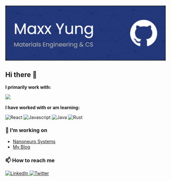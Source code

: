 ![Header](./profile-header.png)

## Hi there 👋

**I primarily work with:**

<img src="https://img.shields.io/badge/python-3670A0?style=for-the-badge&logo=python&logoColor=ffdd54"/>

**I have worked with or am learning:**

<div display="flex">
  <img src="https://img.shields.io/badge/react-%2320232a.svg?style=for-the-badge&logo=react&logoColor=%2361DAFB" alt="React"/>
  <img src="https://img.shields.io/badge/javascript-%23323330.svg?style=for-the-badge&logo=javascript&logoColor=%23F7DF1E" alt="Javascript"/>
  <img src="https://img.shields.io/badge/java-%23ED8B00.svg?style=for-the-badge&logo=openjdk&logoColor=white" alt="Java"/>
  <img src="https://img.shields.io/badge/Rust-000000?style=for-the-badge&logo=rust&logoColor=white" alt="Rust"/>
</div>

### 🔭 I’m working on

- [Nanoneuro Systems](https://www.nanoneuro.systems/)
- [My Blog](https://blog.maxxyung.com)

### 📫 How to reach me
<div display="flex">
  <a href="https://www.linkedin.com/in/maxxyung/">
    <img src="https://img.shields.io/badge/linkedin-%230077B5.svg?style=for-the-badge&logo=linkedin&logoColor=white" alt="LinkedIn"/>
  </a>
  <a href="https://twitter.com/maxxyung11">
    <img src="https://img.shields.io/badge/maxxyung-%231DA1F2.svg?style=for-the-badge&logo=Twitter&logoColor=white" alt="Twitter"/>
  </a>
</div>
